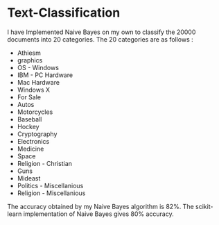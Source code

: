 # Text-Classification

I have Implemented Naive Bayes on my own to classify the 20000 documents into 20 categories.
The 20 categories are as follows : 
- Athiesm
- graphics
- OS - Windows
- IBM - PC Hardware
- Mac Hardware
- Windows X
- For Sale
- Autos
- Motorcycles
- Baseball
- Hockey
- Cryptography
- Electronics
- Medicine
- Space
- Religion - Christian
- Guns
- Mideast
- Politics - Miscellanious
- Religion - Miscellanious


The accuracy obtained by my Naive Bayes algorithm is 82%. The scikit-learn implementation of Naive Bayes gives 80% accuracy. 
